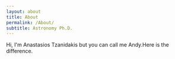 ```yaml
---
layout: about
title: About
permalink: /About/
subtitle: Astronomy Ph.D.
---
```

Hi, I'm Anastasios Tzanidakis but you can call me Andy.Here is the difference.